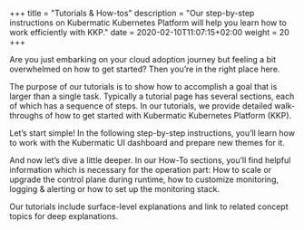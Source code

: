 +++
title = "Tutorials & How-tos"
description = "Our step-by-step instructions on Kubermatic Kubernetes Platform will help you learn how to work efficiently with KKP."
date = 2020-02-10T11:07:15+02:00
weight = 20
+++


Are you just embarking on your cloud adoption journey but feeling a bit overwhelmed on how to get started? Then you’re in the right place here.

The purpose of our tutorials is to show how to accomplish a goal that is larger than a single task. Typically a tutorial page has several sections, each of which has a sequence of steps. In our tutorials, we provide detailed walk-throughs of how to get started with Kubermatic Kubernetes Platform (KKP).

Let’s start simple! In the following step-by-step instructions, you’ll learn how to work with the Kubermatic UI dashboard and prepare new themes for it. 

And now let’s dive a little deeper. In our How-To sections, you’ll find helpful information which is necessary for the operation part: How to scale or upgrade the control plane during runtime, how to customize monitoring, logging & alerting or how to set up the monitoring stack.

Our tutorials include surface-level explanations and link to related concept topics for deep explanations.
